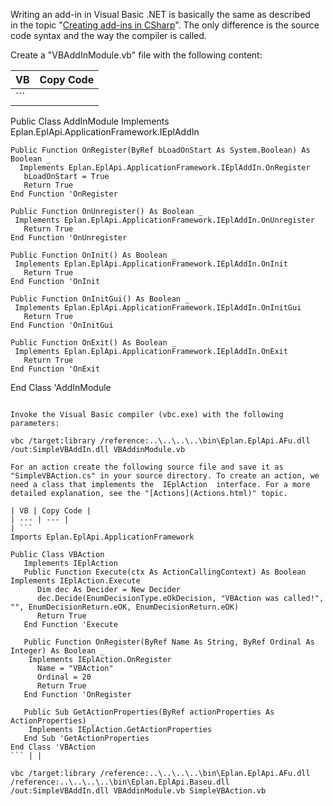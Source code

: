 Writing an add-in in Visual Basic .NET is basically the same as described in the topic "[Creating add-ins in CSharp](CSharpAddins.html)". The only difference is the source code syntax and the way the compiler is called.

Create a "VBAddInModule.vb" file with the following content:

| VB | Copy Code |
| --- | --- |
| ```  Public Class AddInModule    Implements Eplan.EplApi.ApplicationFramework.IEplAddIn     Public Function OnRegister(ByRef bLoadOnStart As System.Boolean) As Boolean _      Implements Eplan.EplApi.ApplicationFramework.IEplAddIn.OnRegister       bLoadOnStart = True       Return True    End Function 'OnRegister     Public Function OnUnregister() As Boolean _     Implements Eplan.EplApi.ApplicationFramework.IEplAddIn.OnUnregister       Return True    End Function 'OnUnregister     Public Function OnInit() As Boolean _     Implements Eplan.EplApi.ApplicationFramework.IEplAddIn.OnInit       Return True    End Function 'OnInit     Public Function OnInitGui() As Boolean _     Implements Eplan.EplApi.ApplicationFramework.IEplAddIn.OnInitGui       Return True    End Function 'OnInitGui     Public Function OnExit() As Boolean _     Implements Eplan.EplApi.ApplicationFramework.IEplAddIn.OnExit       Return True    End Function 'OnExit End Class 'AddInModule ``` | |

Invoke the Visual Basic compiler (vbc.exe) with the following parameters:

vbc /target:library /reference:..\..\..\..\bin\Eplan.EplApi.AFu.dll /out:SimpleVBAddIn.dll VBAddinModule.vb 

For an action create the following source file and save it as "SimpleVBAction.cs" in your source directory. To create an action, we need a class that implements the  IEplAction  interface. For a more detailed explanation, see the "[Actions](Actions.html)" topic.

| VB | Copy Code |
| --- | --- |
| ```  Imports Eplan.EplApi.ApplicationFramework  Public Class VBAction    Implements IEplAction    Public Function Execute(ctx As ActionCallingContext) As Boolean Implements IEplAction.Execute       Dim dec As Decider = New Decider       dec.Decide(EnumDecisionType.eOkDecision, "VBAction was called!", "", EnumDecisionReturn.eOK, EnumDecisionReturn.eOK)       Return True    End Function 'Execute     Public Function OnRegister(ByRef Name As String, ByRef Ordinal As Integer) As Boolean _     Implements IEplAction.OnRegister       Name = "VBAction"       Ordinal = 20       Return True    End Function 'OnRegister     Public Sub GetActionProperties(ByRef actionProperties As ActionProperties) _     Implements IEplAction.GetActionProperties    End Sub 'GetActionProperties End Class 'VBAction ``` | |

vbc /target:library /reference:..\..\..\..\bin\Eplan.EplApi.AFu.dll /reference:..\..\..\..\bin\Eplan.EplApi.Baseu.dll /out:SimpleVBAddIn.dll VBAddinModule.vb SimpleVBAction.vb